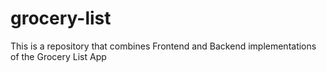 # grocery-list
This is a repository that combines Frontend and Backend implementations of the Grocery List App
